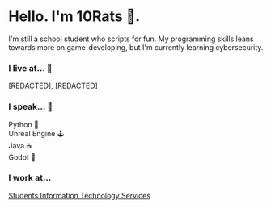 # Hello. I'm 10Rats 🐀.
I'm still a school student who scripts for fun. My programming skills leans towards more on game-developing, but I'm currently learning cybersecurity.

### I live at... 📍
[REDACTED], [REDACTED]

### I speak... 💬
Python 🐍<br>
Unreal Engine 🕹<br>
Java ☕<br>
Godot 🤖<br>

### I work at...
[Students Information Technology Services](https://github.com/Student-Information-Technology-Services)


<!--
**10Rats/10Rats** is a ✨ _special_ ✨ repository because its `README.md` (this file) appears on your GitHub profile.

Here are some ideas to get you started:

- 🔭 I’m currently working on ...
- 🌱 I’m currently learning ...
- 👯 I’m looking to collaborate on ...
- 🤔 I’m looking for help with ...
- 💬 Ask me about ...
- 📫 How to reach me: ...
- 😄 Pronouns: ...
- ⚡ Fun fact: ...
-->
